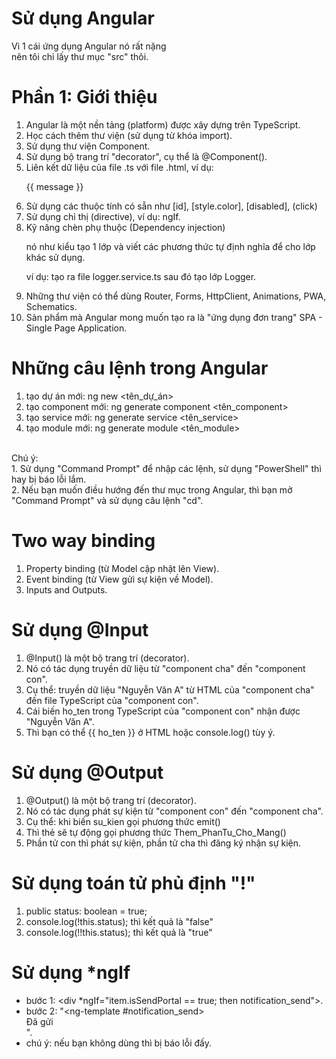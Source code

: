 # Sử dụng Angular
Vì 1 cái ứng dụng Angular nó rất nặng<br>
nên tôi chỉ lấy thư mục "src" thôi.
# Phần 1: Giới thiệu
1. Angular là một nền tảng (platform) được xây dựng trên TypeScript.
2. Học cách thêm thư viện (sử dụng từ khóa import).
3. Sử dụng thư viện Component.
4. Sử dụng bộ trang trí "decorator", cụ thể là @Component().
5. Liên kết dữ liệu của file .ts với file .html, ví dụ: <p>{{ message }}</p>
6. Sử dụng các thuộc tính có sẵn như [id], [style.color], [disabled], (click)
7. Sử dụng chỉ thị (directive), ví dụ: ngIf.
8. Kỹ năng chèn phụ thuộc (Dependency injection)<p>nó như kiểu tạo 1 lớp và viết các phương thức tự định nghĩa để cho lớp khác sử dụng.</p><p>ví dụ: tạo ra file logger.service.ts sau đó tạo lớp Logger.</p>
9. Những thư viện có thể dùng Router, Forms, HttpClient, Animations, PWA, Schematics.
10. Sản phẩm mà Angular mong muốn tạo ra là "ứng dụng đơn trang" SPA - Single Page Application.
# Những câu lệnh trong Angular
1. tạo dự án mới: ng new <tên_dự_án>
2. tạo component mới: ng generate component <tên_component>
3. tạo service mới: ng generate service <tên_service>
4. tạo module mới: ng generate module <tên_module>
<br>
Chú ý:
<br>
1. Sử dụng "Command Prompt" để nhập các lệnh, sử dụng "PowerShell" thì hay bị báo lỗi lắm.
<br>
2. Nếu bạn muốn điều hướng đến thư mục trong Angular, thì bạn mở "Command Prompt" và sử dụng câu lệnh "cd".

# Two way binding
1. Property binding (từ Model cập nhật lên View).
2. Event binding (từ View gửi sự kiện về Model).
3. Inputs and Outputs.

# Sử dụng @Input
1. @Input() là một bộ trang trí (decorator).
2. Nó có tác dụng truyền dữ liệu từ "component cha" đến "component con".
3. Cụ thể: truyền dữ liệu "Nguyễn Văn A" từ HTML của "component cha" đến file TypeScript của "component con".
4. Cái biến ho_ten trong TypeScript của "component con" nhận được "Nguyễn Văn A".
5. Thì bạn có thể {{ ho_ten }} ở HTML hoặc console.log() tùy ý.

# Sử dụng @Output
1. @Output() là một bộ trang trí (decorator).
2. Nó có tác dụng phát sự kiện từ "component con" đến "component cha".
3. Cụ thể: khi biến su_kien gọi phương thức emit()
4. Thì thẻ <app-phan-tu-con> sẽ tự động gọi phương thức Them_PhanTu_Cho_Mang()
5. Phần tử con thì phát sự kiện, phần tử cha thì đăng ký nhận sự kiện.

# Sử dụng toán tử phủ định "!"
1. public status: boolean = true;
2. console.log(!this.status); thì kết quả là "false"
3. console.log(!!this.status); thì kết quả là "true"

# Sử dụng *ngIf
- bước 1: <div *ngIf="item.isSendPortal == true; then notification_send"></div>.
- bước 2: "<ng-template #notification_send> <div>Đã gửi</div> </ng-template>".
- chú ý: nếu bạn không dùng <ng-template> thì bị báo lỗi đấy.
